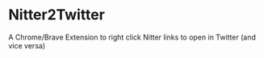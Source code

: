 # Nitter2Twitter
A Chrome/Brave Extension to right click Nitter links to open in Twitter (and vice versa)
